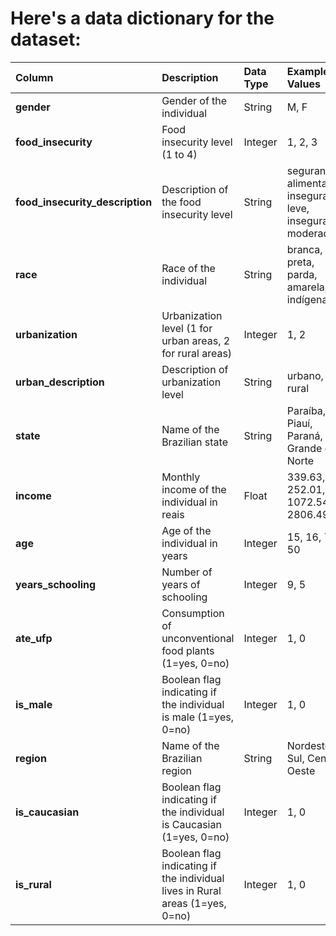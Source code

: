 # Here's a data dictionary for the dataset:

| Column                       | Description                              | Data Type | Example Values                              |
|:-----------------------------|:-----------------------------------------|:----------|:--------------------------------------------|
| **gender**                   | Gender of the individual                 | String    | M, F                                        |
| **food_insecurity**          | Food insecurity level (1 to 4)           | Integer   | 1, 2, 3                                     |
| **food_insecurity_description** | Description of the food insecurity level | String    | seguranca alimentar, insegurança leve, insegurança moderada |
| **race**                     | Race of the individual                   | String    | branca, preta, parda, amarela, indígena     |
| **urbanization**             | Urbanization level (1 for urban areas, 2 for rural areas) | Integer | 1, 2                                 |
| **urban_description**        | Description of urbanization level        | String    | urbano, rural                               |
| **state**                    | Name of the Brazilian state              | String    | Paraíba, Piauí, Paraná, Rio Grande do Norte |
| **income**                   | Monthly income of the individual in reais | Float     | 339.63, 252.01, 1072.54, 2806.49            |
| **age**                      | Age of the individual in years           | Integer   | 15, 16, 72, 50                              |
| **years_schooling**          | Number of years of schooling             | Integer   | 9, 5                                        |
| **ate_ufp**                  | Consumption of unconventional food plants (1=yes, 0=no) | Integer | 1, 0                                  |
| **is_male**                  | Boolean flag indicating if the individual is male (1=yes, 0=no) | Integer | 1, 0                                |
| **region**                   | Name of the Brazilian region             | String    | Nordeste, Sul, Centro Oeste                |
| **is_caucasian**             | Boolean flag indicating if the individual is Caucasian (1=yes, 0=no) | Integer | 1, 0                              |
| **is_rural**                 | Boolean flag indicating if the individual lives in Rural areas (1=yes, 0=no) | Integer | 1, 0                            |